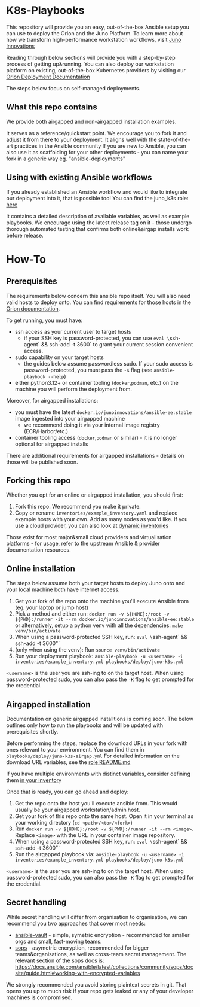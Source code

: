 # K8s-Playbooks

This repository will provide you an easy, out-of-the-box Ansible setup you can use to deploy the Orion and the Juno Platform.
To learn more about how we transform high-performance workstation workflows, visit [Juno Innovations](https://www.juno-innovations.com/)

Reading through below sections will provide you with a step-by-step process of getting up&running.
You can also deploy our workstation platform on existing, out-of-the-box Kubernetes providers by visiting our [Orion Deployment Documentation](https://juno-fx.github.io/Orion-Documentation/installation/prod/nodes/eks/)

The steps below focus on self-managed deployments.

## What this repo contains

We provide both airgapped and non-airgapped installation examples.


It serves as a reference/quickstart point. We encourage you to fork it and adjust it from there to your deployment.
It aligns well with the state-of-the-art practices in the Ansible community
If you are new to Ansible, you can also use it as scaffolding for your other deployments - you can name your fork in a generic way eg. "ansible-deployments"

## Using with existing Ansible workflows

If you already established an Ansible workflow and would like to integrate our deployment into it, that is possible too!
You can find the juno_k3s role: [here](http://github.com/juno-fx/juno_k3s)

It contains a detailed description of available variables, as well as example playbooks.
We encourage using the latest release tag on it - those undergo thorough automated testing that confirms both online&airgap installs work before release.

# How-To


## Prerequisites

The requirements below concern this ansible repo itself. You will also need valid hosts to deploy onto.
You can find requirements for those hosts in the [Orion documentation](https://juno-fx.github.io/Orion-Documentation/installation/pre-reqs/requirements/).

To get running, you must have:
- ssh access as your current user to target hosts
  - if your SSH key is password-protected, you can use `eval \`ssh-agent\` && ssh-add -t 3600` to grant your current session convenient access.
- sudo capability on your target hosts
  - the guides below assume passwordless sudo. If your sudo access is password-protected, you must pass the `-K` flag (see `ansible-playbook --help`)
- either python3.12+ or container tooling (`docker`,`podman`, etc.) on the machine you will perform the deployment from.

Moreover, for airgapped installations:
  - you must have the latest `docker.io/junoinnovations/ansible-ee:stable` image ingested into your airgapped machine
    - we recommend doing it via your internal image registry (ECR/Harbor/etc.)
  - container tooling access (`docker`,`podman` or similar) - it is no longer optional for airgapped installs


There are additional requirements for airgapped installations - details on those will be published soon.


## Forking this repo


Whether you opt for an online or airgapped installation, you should first:


1. Fork this repo. We recommend you make it private.
2. Copy or rename `inventories/example_inventory.yaml` and replace example hosts with your own. Add as many nodes as you'd like.
If you use a cloud provider, you can also look at [dynamic inventories](https://docs.ansible.com/ansible/latest/plugins/inventory.html)

Those exist for most major&small cloud providers and virtualisation platforms - for usage, refer to the upstream Ansible & provider documentation resources.


## Online installation

The steps below assume both your target hosts to deploy Juno onto and your local machine both have internet access.

1. Get your fork of the repo onto the machine you'll execute Ansible from (eg. your laptop or jump host)
2. Pick a method and either run: `docker run -v ${HOME}:/root -v ${PWD}:/runner -it --rm docker.io/junoinnovations/ansible-ee:stable`
or alternatively, setup a python venv with all the dependencies: `make venv/bin/activate`
3. When using a password-protected SSH key, run: `eval \`ssh-agent\` && ssh-add -t 3600"`
3. (only when using the venv): Run `source venv/bin/activate`
4. Run your deployment playbook: `ansible-playbook -u <username> -i inventories/example_inventory.yml playbooks/deploy/juno-k3s.yml`

`<username>` is the user you are ssh-ing to on the target host.
When using password-protected sudo, you can also pass the `-K` flag to get prompted for the credential.

## Airgapped installation


Documentation on generic airgapped installtions is coming soon.
The below outlines only how to run the playbooks and will be updated with prerequisites shortly.


Before performing the steps, replace the download URLs in your fork with ones relevant to your environment. You can find them in `playbooks/deploy/juno-k3s-airgap.yml`
For detailed information on the download URL variables, see the [role README.md](https://github.com/juno-fx/juno_k3s)

If you have multiple environments with distinct variables, consider defining them [in your inventory](https://docs.ansible.com/ansible/latest/inventory_guide/intro_inventory.html#inheriting-variable-values-group-variables-for-groups-of-groups)

Once that is ready, you can go ahead and deploy:

1. Get the repo onto the host you'll execute ansible from. This would usually be your airgapped workstation/admin host.
2. Get your fork of this repo onto the same host. Open it in your terminal as your working directory (`cd <path>/<to>/<fork>`)
3. Run `docker run -v ${HOME}:/root -v ${PWD}:/runner -it --rm <image>`. Replace `<image>` with the URL in your container image repository.
4. When using a password-protected SSH key, run: `eval \`ssh-agent\` && ssh-add -t 3600"`
5. Run the airgapped playbook via: `ansible-playbook -u <username> -i inventories/example_inventory.yml playbooks/deploy/juno-k3s.yml`

`<username>` is the user you are ssh-ing to on the target host.
When using password-protected sudo, you can also pass the `-K` flag to get prompted for the credential.

## Secret handling

While secret handling will differ from organisation to organisation, we can recommend you two approaches that cover most needs:

- [ansible-vault](https://docs.ansible.com/ansible/latest/cli/ansible-vault.html) - simple, symetric encryption - recommended for smaller orgs and small, fast-moving teams.
- [sops](https://docs.ansible.com/ansible/latest/collections/community/sops/docsite/guide.html) - asymetric encryption, recommended for bigger teams&organisations, as well as cross-team secret management.
  The relevant section of the sops docs is: https://docs.ansible.com/ansible/latest/collections/community/sops/docsite/guide.html#working-with-encrypted-variables


We strongly recommended you avoid storing plaintext secrets in git.
That opens you up to much risk if your repo gets leaked or any of your developer machines is compromised.

